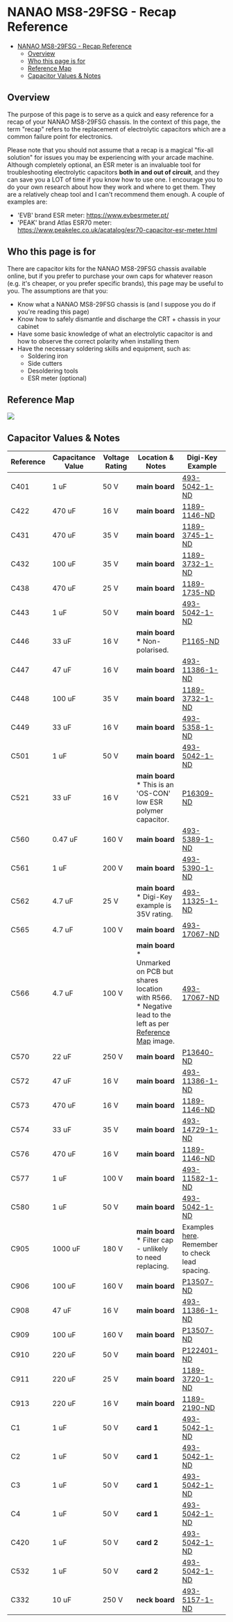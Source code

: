 # NANAO MS8-29FSG - Recap Reference

<!-- TOC -->

- [NANAO MS8-29FSG - Recap Reference](#nanao-ms8-29fsg---recap-reference)
    - [Overview](#overview)
    - [Who this page is for](#who-this-page-is-for)
    - [Reference Map](#reference-map)
    - [Capacitor Values & Notes](#capacitor-values--notes)

<!-- /TOC -->

## Overview
The purpose of this page is to serve as a quick and easy reference for a recap of your NANAO MS8-29FSG chassis. In the context of this page, the term "recap" refers to the replacement of electrolytic capacitors which are a common failure point for electronics.

Please note that you should not assume that a recap is a magical "fix-all solution" for issues you may be experiencing with your arcade machine. Although completely optional, an ESR meter is an invaluable tool for troubleshooting electrolytic capacitors **both in and out of circuit**, and they can save you a LOT of time if you know how to use one. I encourage you to do your own research about how they work and where to get them. They are a relatively cheap tool and I can't recommend them enough. A couple of examples are:

* 'EVB' brand ESR meter: https://www.evbesrmeter.pt/
* 'PEAK' brand Atlas ESR70 meter: https://www.peakelec.co.uk/acatalog/esr70-capacitor-esr-meter.html

## Who this page is for
There are capacitor kits for the NANAO MS8-29FSG chassis available online, but if you prefer to purchase your own caps for whatever reason (e.g. it's cheaper, or you prefer specific brands), this page may be useful to you. The assumptions are that you:
* Know what a NANAO MS8-29FSG chassis is (and I suppose you do if you're reading this page)
* Know how to safely dismantle and discharge the CRT + chassis in your cabinet
* Have some basic knowledge of what an electrolytic capacitor is and how to observe the correct polarity when installing them
* Have the necessary soldering skills and equipment, such as:    
    * Soldering iron
    * Side cutters
    * Desoldering tools
    * ESR meter (optional)    

## Reference Map
<img src="https://i.imgur.com/zo7C84B.png">

## Capacitor Values & Notes
Reference|Capacitance Value|Voltage Rating|Location & Notes|Digi-Key Example
---------|-----------------|--------------|----------------|---------------|
C401 | 1 uF | 50 V | **main board** | [493-5042-1-ND](https://www.digikey.com.au/en/products/detail/nichicon/UPJ1H010MDD1TD/3129379)
C422 | 470 uF | 16 V | **main board** | [1189-1146-ND](https://www.digikey.com.au/en/products/detail/rubycon/16YXJ470M8X11-5/3134104)
C431 | 470 uF | 35 V | **main board** | [1189-3745-1-ND](https://www.digikey.com.au/en/products/detail/rubycon/35YXG470MEFCT810X20/6599209)
C432 | 100 uF | 35 V | **main board** | [1189-3732-1-ND](https://www.digikey.com.au/en/products/detail/rubycon/35ML100MEFCT78X7-5/6599198)
C438 | 470 uF | 25 V | **main board** | [1189-1735-ND](https://www.digikey.com.au/en/products/detail/rubycon/25YXG470MEFC10X16/3563695)
C443 | 1 uF | 50 V | **main board** | [493-5042-1-ND](https://www.digikey.com.au/en/products/detail/nichicon/UPJ1H010MDD1TD/3129379)
C446 | 33 uF | 16 V | **main board**<br>* Non-polarised. | [P1165-ND](https://www.digikey.com.au/en/products/detail/panasonic-electronic-components/ECE-A1CN330U/227606)
C447 | 47 uF | 16 V | **main board** | [493-11386-1-ND](https://www.digikey.com.au/en/products/detail/nichicon/UPW1C470MDD1TD/4319934)
C448 | 100 uF | 35 V | **main board** | [1189-3732-1-ND](https://www.digikey.com.au/en/products/detail/rubycon/35ML100MEFCT78X7-5/6599198)
C449 | 33 uF | 16 V | **main board** | [493-5358-1-ND](https://www.digikey.com.au/en/products/detail/nichicon/UPS1C330MDD1TD/3129695)
C501 | 1 uF | 50 V | **main board** | [493-5042-1-ND](https://www.digikey.com.au/en/products/detail/nichicon/UPJ1H010MDD1TD/3129379)
C521 | 33 uF | 16 V | **main board**<br>* This is an 'OS-CON' low ESR polymer capacitor. | [P16309-ND](https://www.digikey.com.au/en/products/detail/panasonic-electronic-components/20SEP33M/4204146)
C560 | 0.47 uF | 160 V | **main board** | [493-5389-1-ND](https://www.digikey.com.au/en/products/detail/nichicon/UPS2CR47MED1TD/3129726)
C561 | 1 uF | 200 V | **main board** | [493-5390-1-ND](https://www.digikey.com.au/en/products/detail/nichicon/UPS2D010MED1TD/3129727)
C562 | 4.7 uF | 25 V | **main board**<br>* Digi-Key example is 35V rating. | [493-11325-1-ND](https://www.digikey.com.au/en/products/detail/nichicon/UPS1V4R7MDD1TD/4319758)
C565 | 4.7 uF | 100 V | **main board** | [493-17067-ND](https://www.digikey.com.au/en/products/detail/nichicon/UPJ2A4R7MED/2599377)
C566 | 4.7 uF | 100 V | **main board**<br>* Unmarked on PCB but shares location with R566.<br>* Negative lead to the left as per [Reference Map](#reference-map) image. | [493-17067-ND](https://www.digikey.com.au/en/products/detail/nichicon/UPJ2A4R7MED/2599377)
C570 | 22 uF | 250 V | **main board** | [P13640-ND](https://www.digikey.com.au/en/products/detail/panasonic-electronic-components/EEU-EE2E220/1245969)
C572 | 47 uF | 16 V | **main board** | [493-11386-1-ND](https://www.digikey.com.au/en/products/detail/nichicon/UPW1C470MDD1TD/4319934)
C573 | 470 uF | 16 V | **main board** | [1189-1146-ND](https://www.digikey.com.au/en/products/detail/rubycon/16YXJ470M8X11-5/3134104)
C574 | 33 uF | 35 V | **main board** | [493-14729-1-ND](https://www.digikey.com.au/en/products/detail/nichicon/ULD1V330MDD1TD/6161737)
C576 | 470 uF | 16 V | **main board** | [1189-1146-ND](https://www.digikey.com.au/en/products/detail/rubycon/16YXJ470M8X11-5/3134104)
C577 | 1 uF | 100 V | **main board** | [493-11582-1-ND](https://www.digikey.com.au/en/products/detail/nichicon/UPM2A010MDD1TD/4319668)
C580 | 1 uF | 50 V | **main board** | [493-5042-1-ND](https://www.digikey.com.au/en/products/detail/nichicon/UPJ1H010MDD1TD/3129379)
C905 | 1000 uF | 180 V | **main board**<br>* Filter cap - unlikely to need replacing. | Examples [here](https://www.digikey.com.au/en/products/filter/aluminum-electrolytic-capacitors/58?s=N4IgjCBcoEwAwBYCcVQGMoDMCGAbAzgKYA0IA9lANrhy0AEArQGIgC6pADgC5QgCqAOwCWXAPKYAsoWz4ArgCdCIAL6l4AdhTQQGSDgIlyVcAA44dAGptOPSP2FjJ0uYpWkAtDFQ6oXebMMKSGoAVjZlCKA). Remember to check lead spacing.
C906 | 100 uF | 160 V | **main board** | [P13507-ND](https://www.digikey.com.au/en/products/detail/panasonic-electronic-components/EEU-ED2C101S/1086732)
C908 | 47 uF | 16 V | **main board** | [493-11386-1-ND](https://www.digikey.com.au/en/products/detail/nichicon/UPW1C470MDD1TD/4319934)
C909 | 100 uF | 160 V | **main board** | [P13507-ND](https://www.digikey.com.au/en/products/detail/panasonic-electronic-components/EEU-ED2C101S/1086732)
C910 | 220 uF | 50 V | **main board** | [P122401-ND](https://www.digikey.com.au/en/products/detail/panasonic-electronic-components/EEU-FS1H221L/7381267)
C911 | 220 uF | 25 V | **main board** | [1189-3720-1-ND](https://www.digikey.com.au/en/products/detail/rubycon/25YXF220MEFCT78X11-5/6599189)
C913 | 220 uF | 16 V | **main board** | [1189-2190-ND](https://www.digikey.com.au/en/products/detail/rubycon/16YXF220MEFC8X11-5/3563334)
C1 | 1 uF | 50 V | **card 1** | [493-5042-1-ND](https://www.digikey.com.au/en/products/detail/nichicon/UPJ1H010MDD1TD/3129379)
C2 | 1 uF | 50 V | **card 1** | [493-5042-1-ND](https://www.digikey.com.au/en/products/detail/nichicon/UPJ1H010MDD1TD/3129379)
C3 | 1 uF | 50 V | **card 1** | [493-5042-1-ND](https://www.digikey.com.au/en/products/detail/nichicon/UPJ1H010MDD1TD/3129379)
C4 | 1 uF | 50 V | **card 1** | [493-5042-1-ND](https://www.digikey.com.au/en/products/detail/nichicon/UPJ1H010MDD1TD/3129379)
C420 | 1 uF | 50 V | **card 2** | [493-5042-1-ND](https://www.digikey.com.au/en/products/detail/nichicon/UPJ1H010MDD1TD/3129379)
C532 | 1 uF | 50 V | **card 2** | [493-5042-1-ND](https://www.digikey.com.au/en/products/detail/nichicon/UPJ1H010MDD1TD/3129379)
C332 | 10 uF | 250 V | **neck board** | [493-5157-1-ND](https://www.digikey.com.au/en/products/detail/nichicon/UPJ2E100MHD1TO/3129494)